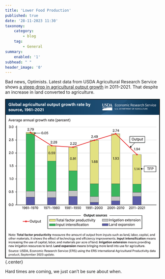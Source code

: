 ```yaml
---
title: 'Lower Food Production'
published: true
date: '28-11-2023 11:30'
taxonomy:
    category:
        - blog
    tag:
        - General
summary:
    enabled: '1'
subhead: " "
header_image: '0'
---
```


Bad news, Optimists. Latest data from USDA Agricultural Research Service shows [a steep drop in agricultural output growth](https://www.ers.usda.gov/data-products/chart-gallery/gallery/chart-detail/?chartId=107931) in 2011–2021. That despite an increase in land converted to agriculture.

![Graph of global agricultural output growth for six past decades. The immediate past decade growth is below 2 per cent per annum for the first time in the series.](international-ag-productivity_768px.png){.center}

Hard times are coming, we just can’t be sure about when.
